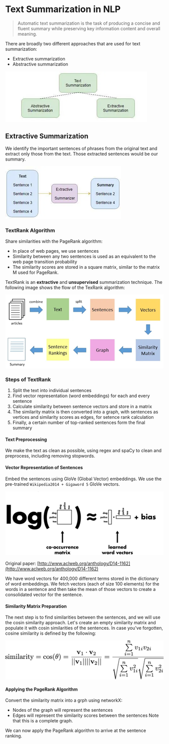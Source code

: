 # Text Summarization in NLP
> Automatic text summarization is the task of producing a concise and fluent summary while preserving key information content and overall meaning.

There are broadly two different approaches that are used for text summarization:
* Extractive summarization
* Abstractive summarization

![image.png](figures/types_summarization.png)

## Extractive Summarization
We identify the important sentences of phrases from the original text and extract only those from the text. Those extracted sentences would be our summary.

![image.png](figures/extractive.png)

### TextRank Algorithm
Share similarities with the PageRank algorithm:
* In place of web pages, we use sentences
* Similarity between any two sentences is used as an equivalent to the web page transition probability
* The similarity scores are stored in a square matrix, similar to the matrix M used for PageRank.

TextRank is an **extractive** and **unsupervised** summarization technique. The following image shows the flow of the TexRank algorithm:

![image.png](figures/textrank.png)

### Steps of TextRank
1. Split the text into individual sentences
2. Find vector representation (word embeddings) for each and every sentence
3. Calculate similarity between sentence vectors and store in a matrix
4. The similarity matrix is then converted into a graph, with sentences as vertices and similarity scores as edges, for setence rank calculation
5. Finally, a certain number of top-ranked sentences form the final summary

#### Text Preprocessing
We make the text as clean as possible, using regex and spaCy to clean and preprocess, including removing stopwords. 

#### Vector Representation of Sentences
Embed the sentences using GloVe (Global Vector) embeddings. We use the pre-trained `Wikipedia2014 + Gigaword 5` GloVe vectors.

<img src="figures/glove.png" width="600px">

Original paper: [http://www.aclweb.org/anthology/D14-1162](http://www.aclweb.org/anthology/D14-1162)

We have word vectors for 400,000 different terms stored in the dictionary of word embeddings. We fetch vectors (each of size 100 elements) for the words in a sentence and then take the mean of those vectors to create a consolidated vector for the sentence.

#### Similarity Matrix Preparation
The next step is to find similarities between the sentences, and we will use the cosin similarity approach. Let's create an empty similarity matrix and populate it with cosin similarities of the sentences. In case you've forgotten, cosine similarity is defined by the following:

<img src="figures/cosine_similarity.png" width='600px'>

#### Applying the PageRank Algorithm
Convert the similarity matrix into a grph using networkX:
* Nodes of the graph will represent the sentences
* Edges will represent the similarity scores between the sentences
Note that this is a complete graph. 

We can now apply the PageRank algorithm to arrive at the sentence ranking.
